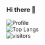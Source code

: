 ### Hi there 👋

![Profile](https://github-readme-stats.vercel.app/api?username=Cocoon-break&show_icons=true)
</br>
![Top Langs](https://github-readme-stats.vercel.app/api/top-langs/?username=Cocoon-break&hide=html,css&layout=compact)
</br>
![visitors](https://visitor-badge.laobi.icu/badge?page_id=Cocoon-break.Cocoon-break)
<!--
**Cocoon-break/Cocoon-break** is a ✨ _special_ ✨ repository because its `README.md` (this file) appears on your GitHub profile.

Here are some ideas to get you started:

- 🔭 I’m currently working on ...
- 🌱 I’m currently learning ...
- 👯 I’m looking to collaborate on ...
- 🤔 I’m looking for help with ...
- 💬 Ask me about ...
- 📫 How to reach me: ...
- 😄 Pronouns: ...
- ⚡ Fun fact: ...
-->
